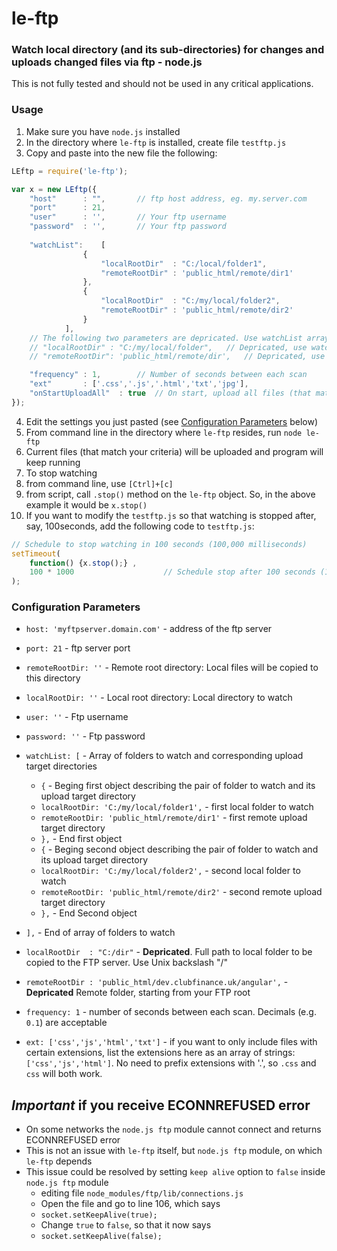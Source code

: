 # le-ftp
### Watch local directory (and its sub-directories) for changes and uploads changed files via ftp - node.js

This is not fully tested and should not be used in any critical applications.

### Usage
1. Make sure you have `node.js` installed
2. In the directory where `le-ftp` is installed, create file `testftp.js`
3. Copy and paste into the new file the following: 
```javascript
LEftp = require('le-ftp');

var x = new LEftp({
	"host"		: "",		// ftp host address, eg. my.server.com
	"port"		: 21,
	"user"		: '',		// Your ftp username
	"password"	: '',		// Your ftp password
	
	"watchList":	[
				{
					"localRootDir"	: "C:/local/folder1",
					"remoteRootDir"	: 'public_html/remote/dir1'
				},
				{
					"localRootDir"	: "C:/my/local/folder2",
					"remoteRootDir"	: 'public_html/remote/dir2'
				}
			],
	// The following two parameters are depricated. Use watchList array instead
	// "localRootDir" : "C:/my/local/folder",	// Depricated, use watchList array instead
	// "remoteRootDir": 'public_html/remote/dir',	// Depricated, use watchList array instead

	"frequency"	: 1,		// Number of seconds between each scan
	"ext"		: ['.css','.js','.html','txt','jpg'],
    "onStartUploadAll"  : true  // On start, upload all files (that match the "watch criteria").
});
```
4. Edit the settings you just pasted (see [Configuration Parameters](#configuration-parameters) below)
5. From command line in the directory where `le-ftp` resides, run `node le-ftp`
6. Current files (that match your criteria) will be uploaded and program will keep running
7. To stop watching
  1. from command line, use `[Ctrl]+[c]`
  2. from script, call `.stop()` method on the `le-ftp` object. So, in the above example it would be `x.stop()`
  3. If you want to modify the `testftp.js` so that watching is stopped after, say, 100seconds, add the following code to `testftp.js`:
```javascript
// Schedule to stop watching in 100 seconds (100,000 milliseconds)
setTimeout(
    function() {x.stop();} ,
    100 * 1000                    // Schedule stop after 100 seconds (100,000 milliseconds)
);
```

### Configuration Parameters
- `host: 'myftpserver.domain.com'` - address of the ftp server
- `port: 21`  - ftp server port
- `remoteRootDir: ''` - Remote root directory: Local files will be copied to this directory
- `localRootDir: ''` - Local root directory: Local directory to watch
- `user: ''` - Ftp username
- `password: ''` - Ftp password

- `watchList: [` - Array of folders to watch and corresponding upload target directories
  - `{` - Beging first object describing the pair of folder to watch and its upload target directory
  - `localRootDir: 'C:/my/local/folder1',` - first local folder to watch
  - `remoteRootDir: 'public_html/remote/dir1'` - first remote upload target directory
  - `},` - End first object
  - `{` - Beging second object describing the pair of folder to watch and its upload target directory
  - `localRootDir: 'C:/my/local/folder2',` - second local folder to watch
  - `remoteRootDir: 'public_html/remote/dir2'` - second remote upload target directory
  - `},` - End Second object
- `],` - End of array of folders to watch

- `localRootDir	 : "C:/dir"` - **Depricated**. Full path to local folder to be copied to the FTP server. Use Unix backslash "/"
- `remoteRootDir : 'public_html/dev.clubfinance.uk/angular',` - **Depricated** Remote folder, starting from your FTP root
- `frequency: 1` - number of seconds between each scan. Decimals (e.g. `0.1`) are acceptable
- `ext: ['css','js','html','txt']` - if you want to only include files with certain extensions,
  list the extensions here as an array of strings: `['css','js','html']`. No need to prefix extensions with '.',
  so `.css` and `css` will both work.

## ***Important*** if you receive ECONNREFUSED error
- On some networks the `node.js ftp` module cannot connect and returns ECONNREFUSED error
- This is not an issue with `le-ftp` itself, but `node.js ftp` module, on which `le-ftp` depends
- This issue could be resolved by setting `keep alive` option to `false` inside `node.js ftp` module
  - editing file `node_modules/ftp/lib/connections.js`
  - Open the file and go to line 106, which says
  - `socket.setKeepAlive(true);`
  - Change `true` to `false`, so that it now says
  - `socket.setKeepAlive(false);`
